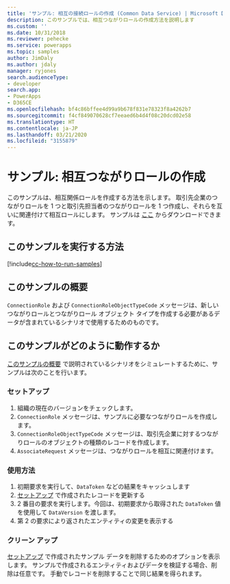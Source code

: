 ```yaml
---
title: 'サンプル: 相互の接続ロールの作成 (Common Data Service) | Microsoft Docs'
description: このサンプルでは、相互つながりロールの作成方法を説明します
ms.custom: ''
ms.date: 10/31/2018
ms.reviewer: pehecke
ms.service: powerapps
ms.topic: samples
author: JimDaly
ms.author: jdaly
manager: ryjones
search.audienceType:
- developer
search.app:
- PowerApps
- D365CE
ms.openlocfilehash: bf4c86bffee4d99a9b678f831e78323f8a4262b7
ms.sourcegitcommit: f4cf849070628cf7eeaed6b4d4f08c20dcd02e58
ms.translationtype: HT
ms.contentlocale: ja-JP
ms.lasthandoff: 03/21/2020
ms.locfileid: "3155879"
---
```

# <a name="sample-create-a-reciprocal-connection-role"></a>サンプル: 相互つながりロールの作成

<!-- https://docs.microsoft.com/dynamics365/customer-engagement/developer/sample-create-reciprocal-connection-role-early-bound -->

このサンプルは、相互関係ロールを作成する方法を示します。 取引先企業のつながりロールを 1 つと取引先担当者のつながりロールを 1 つ作成し、それらを互いに関連付けて相互ロールにします。 サンプルは [ここ](https://github.com/Microsoft/PowerApps-Samples/tree/master/cds/orgsvc/C%23/ReciprocalConnection
) からダウンロードできます。

## <a name="how-to-run-this-sample"></a>このサンプルを実行する方法

[!include[cc-how-to-run-samples](../../includes/cc-how-to-run-samples.md)]

## <a name="what-this-sample-does"></a>このサンプルの概要

`ConnectionRole` および `ConnectionRoleObjectTypeCode` メッセージは、新しいつながりロールとつながりロール オブジェクト タイプを作成する必要があるデータが含まれているシナリオで使用するためのものです。

## <a name="how-this-sample-works"></a>このサンプルがどのように動作するか

[このサンプルの概要](#what-this-sample-does) で説明されているシナリオをシミュレートするために、サンプルは次のことを行います。

### <a name="setup"></a>セットアップ

1. 組織の現在のバージョンをチェックします。
2. `ConnectionRole` メッセージは、サンプルに必要なつながりロールを作成します。
3. `ConnectionRoleObjectTypeCode` メッセージは、取引先企業に対するつながりロールのオブジェクトの種類のレコードを作成します。
4. `AssociateRequest` メッセージは、つながりロールを相互に関連付けます。

### <a name="demonstrate"></a>使用方法

1. 初期要求を実行して、`DataToken` などの結果をキャッシュします
1. [セットアップ](#setup) で作成されたレコードを更新する
1. 2 番目の要求を実行します。今回は、初期要求から取得された `DataToken` 値を使用して `DataVersion` を渡します。
1. 第 2 の要求により返されたエンティティの変更を表示する

### <a name="clean-up"></a>クリーン アップ

[セットアップ](#setup) で作成されたサンプル データを削除するためのオプションを表示します。 サンプルで作成されるエンティティおよびデータを検証する場合、削除は任意です。 手動でレコードを削除することで同じ結果を得られます。
